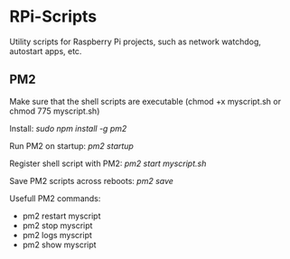 # RPi-Scripts
Utility scripts for Raspberry Pi projects, such as network watchdog, autostart apps, etc.

## PM2
Make sure that the shell scripts are executable (chmod +x myscript.sh or chmod 775 myscript.sh)

Install: *sudo npm install -g pm2*

Run PM2 on startup: *pm2 startup*

Register shell script with PM2: *pm2 start myscript.sh*
  
Save PM2 scripts across reboots: *pm2 save*

Usefull PM2 commands:
* pm2 restart myscript
* pm2 stop myscript
* pm2 logs myscript
* pm2 show myscript
